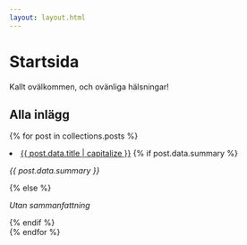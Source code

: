 ```yaml
---
layout: layout.html
---
```

# Startsida
<p>Kallt ovälkommen, och ovänliga hälsningar!</p>

## Alla inlägg

{% for post in collections.posts %}
    <li>
        <time>
            <a href="{{ post.url }}"> {{ post.data.title | capitalize }}</a>
        </time>
        {% if post.data.summary %}
            <p><em>{{ post.data.summary }}</em></p>
        {% else %}
            <p><em>Utan sammanfattning</em></p>
        {% endif %}
    </li>
{% endfor %}